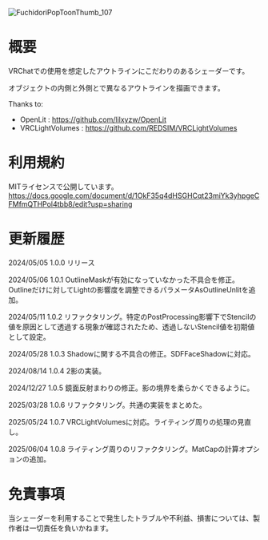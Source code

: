 ![FuchidoriPopToonThumb_107](https://github.com/user-attachments/assets/d4e1db99-3f45-4c28-baf5-e3c12c7294bf)

# 概要
VRChatでの使用を想定したアウトラインにこだわりのあるシェーダーです。

オブジェクトの内側と外側とで異なるアウトラインを描画できます。

Thanks to:
* OpenLit : https://github.com/lilxyzw/OpenLit
* VRCLightVolumes : https://github.com/REDSIM/VRCLightVolumes

# 利用規約
MITライセンスで公開しています。
https://docs.google.com/document/d/1OkF35q4dHSGHCqt23miYk3yhpgeCFMfmQTHPol4tbb8/edit?usp=sharing

# 更新履歴

2024/05/05 1.0.0 リリース

2024/05/06 1.0.1 OutlineMaskが有効になっていなかった不具合を修正。Outlineだけに対してLightの影響度を調整できるパラメータAsOutlineUnlitを追加。

2024/05/11 1.0.2 リファクタリング。特定のPostProcessing影響下でStencilの値を原因として透過する現象が確認されたため、透過しないStencil値を初期値として設定。

2024/05/28 1.0.3 Shadowに関する不具合の修正。SDFFaceShadowに対応。

2024/08/14 1.0.4 2影の実装。

2024/12/27 1.0.5 鏡面反射まわりの修正。影の境界を柔らかくできるように。

2025/03/28 1.0.6 リファクタリング。共通の実装をまとめた。

2025/05/24 1.0.7 VRCLightVolumesに対応。ライティング周りの処理の見直し。

2025/06/04 1.0.8 ライティング周りのリファクタリング。MatCapの計算オプションの追加。

# 免責事項
当シェーダーを利用することで発生したトラブルや不利益、損害については、製作者は一切責任を負いかねます。
